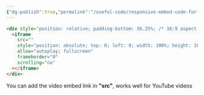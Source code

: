 ```yaml
---
{"dg-publish":true,"permalink":"/useful-code/responsive-embed-code-for-video/","noteIcon":"1"}
---
```



```HTML
<div style="position: relative; padding-bottom: 56.25%; /* 16:9 aspect ratio */">
  <iframe
    src=""
    style="position: absolute; top: 0; left: 0; width: 100%; height: 100%;"
    allow="autoplay; fullscreen"
    frameborder="0"
    scrolling="no"
  ></iframe>
</div>
```

You can add the video embed link in **"src"**, works well for YouTube videos